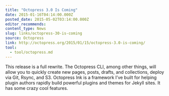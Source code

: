 ```yaml
---
title: "Octopress 3.0 Is Coming"
date: 2015-01-16T04:14:00.000Z
posted_date: 2015-05-02T03:14:00.000Z
editor_recommends:
content_type: News
slug: links/octopress-30-is-coming
source: Octopress
link: http://octopress.org/2015/01/15/octopress-3.0-is-coming/
tool:
  - tool/octopress.md
---
```

This release is a full rewrite. The Octopress CLI, among other things, will allow you to quickly create new pages, posts, drafts, and collections, deploy via Git, Rsync, and S3. Octopress Ink is a framework I’ve built for helping plugin authors rapidly build powerful plugins and themes for Jekyll sites. It has some crazy cool features.



